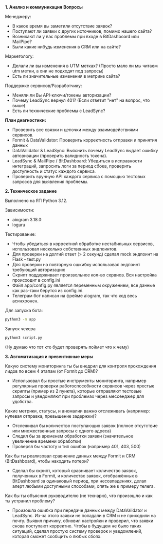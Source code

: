 **1. Анализ и коммуникация**
**Вопросы**

Менеджеру:
- В какое время вы заметили отсутствие заявок?
- Поступают ли заявки с других источников, помимо нашего сайта?
- Возникают ли у вас проблемы при входе в BitDashboard или MailPipe?
- Были какие нибудь изменения в CRM или на сайте?

Маркетологу:
- Делали ли вы изменения в UTM метках? (Просто мало ли мы читаем utm метки, а они не подходят под запросы)
- Есть ли значительные изменения в метрике сайта?

Поддержке сервисов/Разработчику:
- Меняли ли Вы API-ключи/токены авторизации?
- Почему LeadSync вернул 401? (Если ответит "нет" на вопрос, что выше)
- Есть ли технические проблемы с LeadSync?

**План диагностики:**
- Проверить все связки и цепочки между взаимодействиями сервисов.
- Formit & DataValidator: Проверить корректность отправки и принятия данных
- DataValidator & LeadSync: Выяснить почему LeadSync выдает ошибку авторизации (проверить валидность токена). 
- LeadSync & MailPipe / BitDashboard: Убедиться в исправности интеграций, запросить логи за период сбоев, проверить доступность и статус каждого сервиса.
- Проверить вручную API каждого сервиса с помощью тестовых запросов для выявления проблемы.

**2. Техническое задание**

Выполнено на ЯП Python 3.12.

Зависимости:
- aiogram 3.18.0
- loguru

Тестирование:
- Чтобы убедиться в корректной обработке нестабильных сервисов, использовал несколько собственных эндпоинтов.
- Для проверки на долгий ответ (> 2 секунд) сделал mock эндпоинт на Flask - test.py
- Для проверки на повторную ошкибку использовал эндпоинт требующий авторизацию
- Скрипт поддерживает произвольное кол-во сервиов. Вся настройка происходит в config.ini
- Файл app/config.py является переменным окружением, все данные как раз-таки берутся из config.ini.
- Телеграм бот написан на фрейме aiogram, так что код весь асинхронен.

Для запуска бота:
```bash
python3 -m app
```
Запуск чекера
```bash
python3 script.py
```
(Ну думаю что тот кто будет проверять поймет что к чему)

**3. Автоматизация и превентивные меры**

Какую систему мониторинга ты бы внедрил для контроля прохождения лидов по всем 4 этапам (от Formit до CRM)?
- Использовал бы простые инструменты мониторинга, например регулярные проверки работоспособности сервисов через простые скрипты (пример из 2 пункта), которые отправляют тестовые запросы и уведомляют при проблемах через мессенджер для удобства.

Какие метрики, статусы, и аномалии важно отслеживать (например: нулевая отправка, превышение задержки)?
- Отслеживал бы количество поступающих заявок (полное отсутствие или множественные запросы с одного адреса)
- Следил бы за временем обработки заявки (значительное увеличение времени обработки)
- Проверял бы частоту и тип ошибок (например 401, 403, 500)

Как бы ты реализовал сравнение данных между Formit и CRM (BitDashboard), чтобы находить потери?
- Сделал бы скрипт, который сравнивает количество заявок, полученных в Formit, и количество заявок, отображённых в BitDashboard за одинаковый период, при несовпадениях, делал алерт любыми доступными способами, опять же к примеру телега.

Как бы ты объяснил руководителю (не технарю), что произошло и как ты устранил проблему?
- Произошла ошибка при передаче данных между DataValidator и LeadSync. Из-за этого заявки не попадали в CRM и не приходили на почту. Выявил причину, обновил настройки и проверил, что заявки снова поступают корректно. Чтобы в будущем не было таких ситуаций, сделал простую систему проверок и уведомлений, которая сможет сообщить о любых сбоях.
